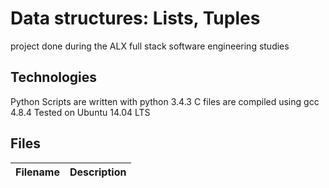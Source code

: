 # Data structures: Lists, Tuples

project done during the ALX full stack software engineering studies

## Technologies
Python Scripts are written with python 3.4.3
C files are compiled using gcc 4.8.4
Tested on Ubuntu 14.04 LTS

## Files
| Filename | Description |
| -------- | ----------- |
